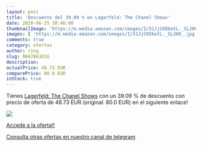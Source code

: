 ```yaml
---
layout: post
title: 'Descuento del 39.09 % en Lagerfeld: The Chanel Shows'
date: 2020-06-25 10:46:00
thumbnailImage: 'https://m.media-amazon.com/images/I/51JjCKDbetL._SL200_.jpg'
images: [ 'https://m.media-amazon.com/images/I/51JjCKDbetL._SL200_.jpg' ]
comments: true
category: ofertas
author: ring
slug: 0847863816
description:
actualPrice: 48.73 EUR
comparePrice: 80.0 EUR
inStock: true
---
```


Tienes [Lagerfeld: The Chanel Shows](https://www.amazon.com/dp/0847863816/?tag=redken08-20) con un 39.09 % de descuento con precio de oferta de 48.73 EUR (original: 80.0 EUR) en el siguiente enlace!

[![](https://m.media-amazon.com/images/I/51JjCKDbetL._SL200_.jpg)](https://www.amazon.com/dp/0847863816/?tag=redken08-20)

[Accede a la oferta!!](https://www.amazon.com/dp/0847863816/?tag=redken08-20)

[Consulta otras ofertas en nuestro canal de telegram](https://t.me/s/ofertas25)
